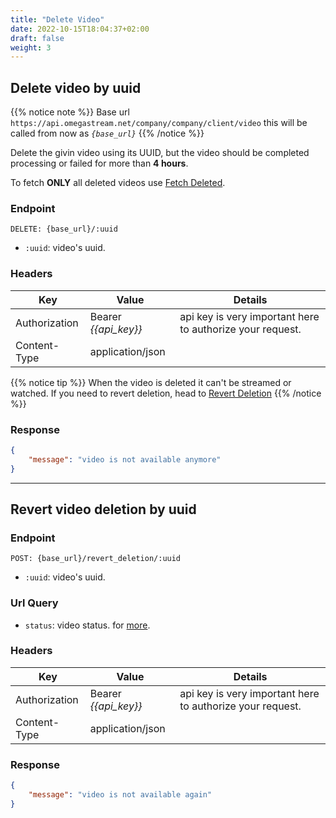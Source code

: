 ```yaml
---
title: "Delete Video"
date: 2022-10-15T18:04:37+02:00
draft: false
weight: 3
---
```


## Delete video by uuid

{{% notice note %}}
Base url `https://api.omegastream.net/company/company/client/video` this will be called from now as *`{base_url}`*
{{% /notice %}}

Delete the givin video using its UUID, but the video should be completed processing or failed for more than **4 hours**.

To fetch **ONLY** all deleted videos use [Fetch Deleted](#delete-video-by-uuid).

### Endpoint
```url
DELETE: {base_url}/:uuid
```
- `:uuid`: video's uuid.

### Headers
| Key           | Value              | Details                                                 |
|---------------|--------------------|---------------------------------------------------------|
| Authorization | Bearer *{{api_key}}* | api key is very important here to authorize your request. |
| Content-Type  | application/json   |                                                         |

{{% notice tip %}}
When the video is deleted it can't be streamed or watched. If you need to revert deletion, head to [Revert Deletion](#revert-video-deletion-by-uuid)
{{% /notice %}}

### Response
```json
{
    "message": "video is not available anymore"
}
```

---

## Revert video deletion by uuid

### Endpoint
```url
POST: {base_url}/revert_deletion/:uuid
```
- `:uuid`: video's uuid.

### Url Query 

- `status`: video status. for [more](/video/managment/video_model#video-status).

### Headers
| Key           | Value              | Details                                                 |
|---------------|--------------------|---------------------------------------------------------|
| Authorization | Bearer *{{api_key}}* | api key is very important here to authorize your request. |
| Content-Type  | application/json   |                                                         |


### Response
```json
{
    "message": "video is not available again"
}
```